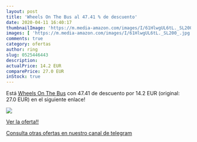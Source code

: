 ```yaml
---
layout: post
title: 'Wheels On The Bus al 47.41 % de descuento'
date: 2020-04-11 16:40:17
thumbnailImage: 'https://m.media-amazon.com/images/I/61HlwgUL6tL._SL200_.jpg'
images: [ 'https://m.media-amazon.com/images/I/61HlwgUL6tL._SL200_.jpg' ]
comments: true
category: ofertas
author: ring
slug: 0525446443
description:
actualPrice: 14.2 EUR
comparePrice: 27.0 EUR
inStock: true
---
```


Está [Wheels On The Bus](https://www.amazon.com/dp/0525446443/?tag=redken08-20) con 47.41 de descuento por 14.2 EUR (original: 27.0 EUR) en el siguiente enlace!

[![](https://m.media-amazon.com/images/I/61HlwgUL6tL._SL200_.jpg)](https://www.amazon.com/dp/0525446443/?tag=redken08-20)

[Ver la oferta!!](https://www.amazon.com/dp/0525446443/?tag=redken08-20)

[Consulta otras ofertas en nuestro canal de telegram](https://t.me/s/ofertas25)
